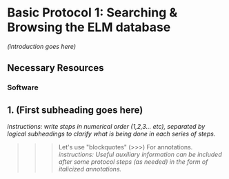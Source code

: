 # Basic Protocol 1: Searching & Browsing the ELM database

*(introduction goes here)*

## Necessary Resources

### Software

## 1. (First subheading goes here)

*instructions: write steps in numerical order (1,2,3... etc), separated by
logical subheadings to clarify what is being done in each series of steps.*

>>> Let's use "blockquotes" (>>>) For annotations.
>>> *instructions: Useful auxiliary information can be included after some
>>> protocol steps (as needed) in the form of italicized annotations.*
